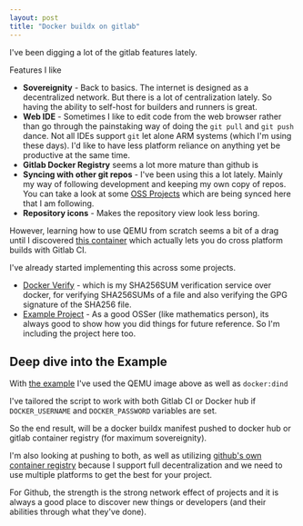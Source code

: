 ```yaml
---
layout: post
title: "Docker buildx on gitlab"
---
```


I've been digging a lot of the gitlab features lately. 

Features I like

* **Sovereignity** - Back to basics. The internet is designed as a decentralized network. But there is a lot of centralization lately. So having the ability to self-host for builders and runners is great.
* **Web IDE** - Sometimes I like to edit code from the web browser rather than go through the painstaking way of doing the `git pull` and `git push` dance. Not all IDEs support `git` let alone ARM systems (which I'm using these days). I'd like to have less platform reliance on anything yet be productive at the same time.
* **Gitlab Docker Registry** seems a lot more mature than github is
* **Syncing with other git repos** - I've been using this a lot lately. Mainly my way of following development and keeping my own copy of repos. You can take a look at some [OSS Projects](https://gitlab.com/lncm/upstream-oss) which are being synced here that I am following.
* **Repository icons** -  Makes the repository view look less boring.

However, learning how to use QEMU from scratch seems a bit of a drag until I discovered [this container](https://gitlab.com/ericvh/docker-buildx-qemu) which actually lets you do cross platform builds with Gitlab CI.

I've already started implementing this across some projects.

* [Docker Verify](https://gitlab.com/nolim1t/docker-verify) - which is my SHA256SUM verification service over docker, for verifying SHA256SUMs of a file and also verifying the GPG signature of the SHA256 file.
* [Example Project](https://gitlab.com/nolim1t/gitlab-ci-matrix-build-test) - As a good OSSer (like mathematics person), its always good to show how you did things for future reference. So I'm including the project here too.

## Deep dive into the Example

With [the example](https://gitlab.com/nolim1t/gitlab-ci-matrix-build-test/-/blob/master/.gitlab-ci.yml) I've used the QEMU image above as well as `docker:dind`

I've tailored the script to work with both Gitlab CI or Docker hub if `DOCKER_USERNAME` and `DOCKER_PASSWORD` variables are set.

So the end result, will be a docker buildx manifest pushed to docker hub or gitlab container registry (for maximum sovereignity).

I'm also looking at pushing to both, as well as utilizing [github's own container registry](https://github.com/nolim1t/docker-spotifyd/blob/master/.github/workflows/docker-publish-github.yml) because I support full decentralization and we need to use multiple platforms to get the best for your project.

For Github, the strength is the strong network effect of projects and it is always a good place to discover new things or developers (and their abilities through what they've done).

